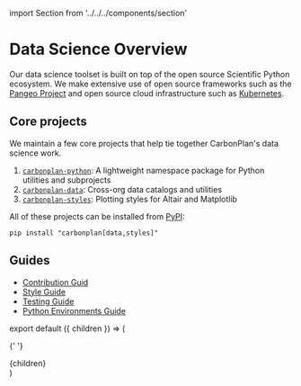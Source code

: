 import Section from '../../../components/section'

# Data Science Overview

Our data science toolset is built on top of the open source Scientific Python ecosystem. We make extensive use of open source frameworks such as the [Pangeo Project](https://pangeo.io/) and open source cloud infrastructure such as [Kubernetes](https://kubernetes.io/).

## Core projects

We maintain a few core projects that help tie together CarbonPlan's data science work.

1. [`carbonplan-python`](https://github.com/carbonplan/carbonplan-python): A lightweight namespace package for Python utilities and subprojects
1. [`carbonplan-data`](https://github.com/carbonplan/data): Cross-org data catalogs and utilities
1. [`carbonplan-styles`](https://github.com/carbonplan/styles): Plotting styles for Altair and Matplotlib

All of these projects can be installed from [PyPI](https://pypi.org/search/?q=carbonplan):

```
pip install "carbonplan[data,styles]"
```

## Guides

- [Contribution Guid](data-science/contributing)
- [Style Guide](data-science/style)
- [Testing Guide](data-science/testing)
- [Python Environments Guide](data-science/environments)

export default ({ children }) => (

{' '}

<Section name='data-science'>{children}</Section>)
